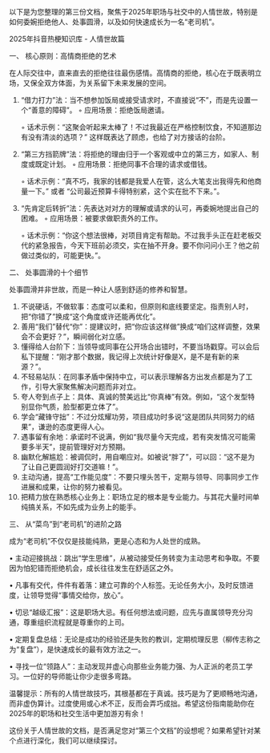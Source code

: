 以下是为您整理的第三份文档，聚焦于2025年职场与社交中的人情世故，特别是如何委婉拒绝他人、处事圆滑，以及如何快速成长为一名“老司机”。

2025年抖音热梗知识库 - 人情世故篇

一、 核心原则：高情商拒绝的艺术

在人际交往中，直来直去的拒绝往往最伤感情。高情商的拒绝，核心在于既表明立场，又保全双方体面，为关系留下未来发展的空间。

1.  “借力打力”法：当不想参加饭局或接受请求时，不直接说“不”，而是先设置一个“善意的障碍”。
    ◦   应用场景：拒绝饭局邀请。

    ◦   话术示例：“这聚会听起来太棒了！不过我最近在严格控制饮食，不知道那边有没有清淡的选项？” 这样既表达了顾虑，也给了对方接话的台阶。

2.  “第三方挡箭牌”法：将拒绝的理由归于一个客观或中立的第三方，如家人、制度或既定计划。
    ◦   应用场景：拒绝同事不合理的请求或借钱。

    ◦   话术示例：“真不巧，我家的钱都是我爱人在管，这么大笔支出我得先和他商量一下。” 或者 “公司最近预算卡得特别紧，这个实在批不下来。”。

3.  “先肯定后转折”法：先表达对对方的理解或请求的认可，再委婉地提出自己的困难。
    ◦   应用场景：被要求做职责外的工作。

    ◦   话术示例：“你这个想法很棒，对项目肯定有帮助。不过我手头正在赶老板交代的紧急报告，今天下班前必须交，实在抽不开身。要不你问问小王？他之前做过类似的，可能更快。”。

二、 处事圆滑的十个细节

处事圆滑并非世故，而是一种让人感到舒适的修养和智慧。

1.  不说硬话，不做软事：态度可以柔和，但原则和底线要坚定。指责别人时，把“你错了”换成“这个角度或许还能再优化”。
2.  善用“我们”替代“你”：提建议时，把“你应该这样做”换成“咱们这样调整，效果会不会更好？”，瞬间弱化对立感。
3.  懂得给人台阶下：当领导或同事在公开场合出错时，不要当场戳穿。可以会后私下提醒：“刚才那个数据，我记得上次统计好像是X，是不是有新的来源？”。
4.  不轻易站队：在同事矛盾中保持中立，可以表示理解各方出发点都是为了工作，引导大家聚焦解决问题而非对立。
5.  夸人夸到点子上：具体、真诚的赞美远比“你真棒”有效。例如，“这个发型特别显你气质，脸型都更立体了”。
6.  学会“藏锋守拙”：不过分炫耀功劳，项目成功时多说“这是团队共同努力的结果”，谦逊的态度更得人心。
7.  遇事留有余地：承诺时不说满，例如“我尽量今天完成，若有突发情况可能需要多半天”，提前管理好对方预期。
8.  幽默化解尴尬：被调侃时，用自嘲应对。如被说“胖了”，可以回：“这不是为了让自己更圆润好打交道嘛！”。
9.  主动沟通，提高“工作能见度”：不要只埋头苦干，定期与领导、同事同步工作进展和成果，让你的努力被看见。
10. 把精力放在熟悉核心业务上：职场立足的根本是专业能力。与其花大量时间单纯搞关系，不如先成为业务上的能手。

三、 从“菜鸟”到“老司机”的进阶之路

成为“老司机”不仅仅是技能纯熟，更是心态和为人处世的成熟。

•   主动迎接挑战：跳出“学生思维”，从被动接受任务转变为主动思考和争取。不要因为怕犯错而拒绝机会，成长往往发生在舒适区之外。

•   凡事有交代，件件有着落：建立可靠的个人标签。无论任务大小，及时反馈进度，让领导觉得“事情交给你，放心”。

•   切忌“越级汇报”：这是职场大忌。有任何想法或问题，应先与直属领导充分沟通，尊重组织流程就是尊重你的上司。

•   定期复盘总结：无论是成功的经验还是失败的教训，定期梳理反思（柳传志称之为“复盘”），是快速成长的最有效方法之一。

•   寻找一位“领路人”：主动发现并虚心向那些业务能力强、为人正派的老员工学习。一位好的导师能让你少走很多弯路。

温馨提示：所有的人情世故技巧，其根基都在于真诚。技巧是为了更顺畅地沟通，而非虚伪算计。过度使用或心术不正，反而会弄巧成拙。希望这份指南能助你在2025年的职场和社交生活中更加游刃有余！

这份关于人情世故的文档，是否满足您对“第三个文档”的设想呢？如果希望针对某个点进行深化，我们可以继续探讨。